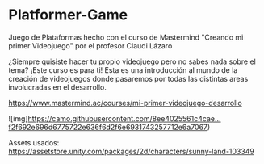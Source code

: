 # Platformer-Game
 Juego de Plataformas hecho con el curso de Mastermind "Creando mi primer Videojuego" por el profesor Claudi Lázaro
 
¿Siempre quisiste hacer tu propio videojuego pero no sabes nada sobre el tema? ¡Este curso es para ti! Esta es una introducción al mundo de la creación de videojuegos donde pasaremos por todas las distintas areas involucradas en el desarrollo.


https://www.mastermind.ac/courses/mi-primer-videojuego-desarrollo

![img]https://camo.githubusercontent.com/8ee4025561c4cae…f2f692e696d6775722e636f6d2f6e6931743257712e6a7067)

Assets usados: https://assetstore.unity.com/packages/2d/characters/sunny-land-103349
